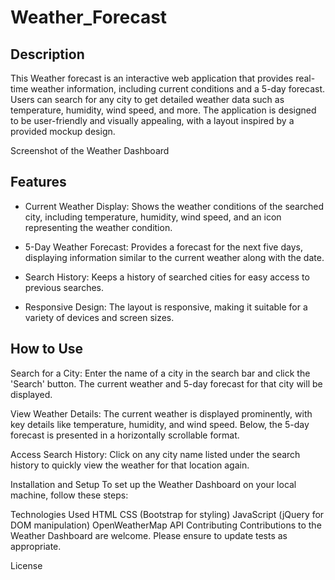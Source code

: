 # Weather_Forecast

## Description

This Weather forecast is an interactive web application that provides real-time weather information, including current conditions and a 5-day forecast. Users can search for any city to get detailed weather data such as temperature, humidity, wind speed, and more. The application is designed to be user-friendly and visually appealing, with a layout inspired by a provided mockup design.


Screenshot of the Weather Dashboard

## Features

* Current Weather Display: Shows the weather conditions of the searched city, including temperature, humidity, wind speed, and an icon representing the weather condition.

* 5-Day Weather Forecast: Provides a forecast for the next five days, displaying information similar to the current weather along with the date.

* Search History: Keeps a history of searched cities for easy access to previous searches.

* Responsive Design: The layout is responsive, making it suitable for a variety of devices and screen sizes.

## How to Use
Search for a City: Enter the name of a city in the search bar and click the 'Search' button. The current weather and 5-day forecast for that city will be displayed.

View Weather Details: The current weather is displayed prominently, with key details like temperature, humidity, and wind speed. Below, the 5-day forecast is presented in a horizontally scrollable format.

Access Search History: Click on any city name listed under the search history to quickly view the weather for that location again.

Installation and Setup
To set up the Weather Dashboard on your local machine, follow these steps:

Technologies Used
HTML
CSS (Bootstrap for styling)
JavaScript (jQuery for DOM manipulation)
OpenWeatherMap API
Contributing
Contributions to the Weather Dashboard are welcome. Please ensure to update tests as appropriate.

License